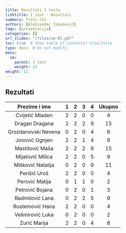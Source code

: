```yaml
---
title: Rezultati I testa
linktitle: I test - Rezultati
summary: Treći čas
authors: [Aleksandar Tomašević]
tags: [prezentacija]
categories: []
url_slides: "/files/sm-03.pdf"
toc: true  # Show table of contents? true/false
type: docs  # Do not modify.
menu:
  sm:
    parent: I test
    weight: 12
weight: 12
---
```


## Rezultati

**Prezime i ime**|**1**|**2**|**3**|**4**|**Ukupno**
:-----:|:-----:|:-----:|:-----:|:-----:|:-----:
Cvijetić Mladen|2|2|0|0|4
Dragan Dragana|2|2|2|9|15
Grozdanovski Nevena|0|2|0|4|6
Jovović Ognjen|2|2|1|4|9
Mastilović Maša|2|2|2|9|15
Mijatović Milica|2|2|0|5|9
Mišković Natalija|0|2|0|9|11
Perišić Uroš|2|2|0|0|4
Perović Matija|0|1|1|0|2
Petrović Bojana|0|2|0|1|3
Radmilović Lana|0|2|2|5|9
Rustemović Hana|2|2|0|0|4
Velimirović Luka|0|2|0|0|2
Zurić Marija|2|2|0|4|8

